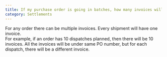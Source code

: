 ```yaml
---
title: If my purchase order is going in batches, how many invoices will be created?
category: Settlements
---
```

For any order there can be multiple invoices. Every shipment will have one invoice.     
For example, if an order has 10 dispatches planned, then there will be 10 invoices. All the invoices will be under same PO number, but for each dispatch, there will be a different invoice.

